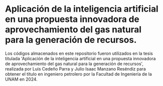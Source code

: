 # Aplicación de la inteligencia artificial en una propuesta innovadora de aprovechamiento del gas natural para la generación de recursos.


Los códigos almacenados en este repositorio fueron utilizados en la tesis titulada 'Aplicación de la inteligencia artificial en una propuesta innovadora de aprovechamiento del gas natural para la generación de recursos', realizada por Luis Cedeño Parra y Julio Isaac Manzano Reséndiz para obtener el título en ingeniero petrolero por la Facultad de Ingeniería de la UNAM en 2024.
